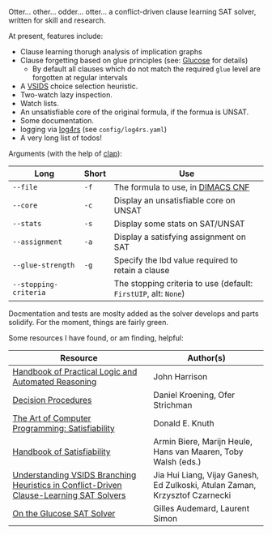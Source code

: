 Otter… other… odder… otter… a conflict-driven clause learning SAT solver, written for skill and research.

At present, features include:

- Clause learning thorugh analysis of implication graphs
- Clause forgetting based on glue principles (see: [Glucose](https://github.com/audemard/glucose) for details)
  - By default all clauses which do not match the required `glue` level are forgotten at regular intervals
- A [VSIDS](https://arxiv.org/abs/1506.08905) choice selection heuristic.
- Two-watch lazy inspection.
- Watch lists.
- An unsatisfiable core of the original formula, if the formua is UNSAT.
- Some documentation.
- logging via [log4rs](https://docs.rs/log4rs/latest/log4rs/) (see `config/log4rs.yaml`)
- A very long list of todos!

Arguments (with the help of [clap](https://docs.rs/clap/latest/clap/)):

| Long                  | Short | Use                                                                                                 |
|-----------------------|-------|-----------------------------------------------------------------------------------------------------|
| `--file`              | `-f`  | The formula to use, in [DIMACS CNF](https://jix.github.io/varisat/manual/0.2.0/formats/dimacs.html) |
| `--core`              | `-c`  | Display an unsatisfiable core on UNSAT                                                              |
| `--stats`             | `-s`  | Display some stats on SAT/UNSAT                                                                     |
| `--assignment`        | `-a`  | Display a satisfying assignment on SAT                                                              |
| `--glue-strength`     | `-g`  | Specify the lbd value required to retain a clause                                                   |
| `--stopping-criteria` |       | The stopping criteria to use (default: `FirstUIP`, alt: `None`)                                     |


Docmentation and tests are moslty added as the solver develops and parts solidify.
For the moment, things are fairly green.

Some resources I have found, or am finding, helpful:

| Resource                                                                                                                                | Author(s)                                                                   |
|-----------------------------------------------------------------------------------------------------------------------------------------|-----------------------------------------------------------------------------|
| [Handbook of Practical Logic and Automated Reasoning](https://doi.org/10.1017/CBO9780511576430)                                         | John Harrison                                                               |
| [Decision Procedures](https://doi.org/10.1007/978-3-662-50497-0)                                                                        | Daniel Kroening, Ofer Strichman                                             |
| [The Art of Computer Programming: Satisfiability](https://www-cs-faculty.stanford.edu/~knuth/taocp.html)                                | Donald E. Knuth                                                             |
| [Handbook of Satisfiability](https://www.iospress.com/catalog/books/handbook-of-satisfiability-2)                                       | Armin Biere, Marijn Heule, Hans van Maaren, Toby Walsh (eds.)               |
| [Understanding VSIDS Branching Heuristics in Conflict-Driven Clause-Learning SAT Solvers](https://doi.org/10.1007/978-3-319-26287-1_14) | Jia Hui Liang, Vijay Ganesh, Ed Zulkoski, Atulan Zaman, Krzysztof Czarnecki |
| [On the Glucose SAT Solver](https://doi.org/10.1142/S0218213018400018)                                                                  | Gilles Audemard, Laurent Simon                                              |
